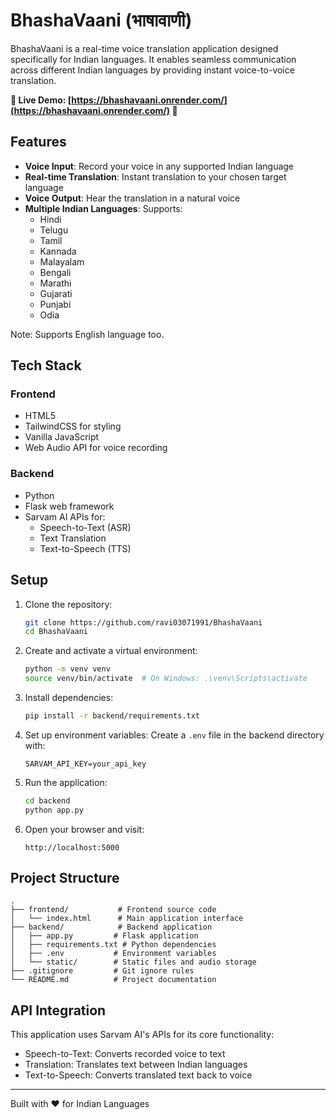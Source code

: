 # BhashaVaani (भाषावाणी)

BhashaVaani is a real-time voice translation application designed specifically for Indian languages. It enables seamless communication across different Indian languages by providing instant voice-to-voice translation.

**🚀 Live Demo: [https://bhashavaani.onrender.com/](https://bhashavaani.onrender.com/) 🚀**

## Features

- **Voice Input**: Record your voice in any supported Indian language
- **Real-time Translation**: Instant translation to your chosen target language
- **Voice Output**: Hear the translation in a natural voice
- **Multiple Indian Languages**: Supports:
  - Hindi
  - Telugu
  - Tamil
  - Kannada
  - Malayalam
  - Bengali
  - Marathi
  - Gujarati
  - Punjabi
  - Odia

Note: Supports English language too.

## Tech Stack

### Frontend
- HTML5
- TailwindCSS for styling
- Vanilla JavaScript
- Web Audio API for voice recording

### Backend
- Python
- Flask web framework
- Sarvam AI APIs for:
  - Speech-to-Text (ASR)
  - Text Translation
  - Text-to-Speech (TTS)

## Setup

1. Clone the repository:
   ```bash
   git clone https://github.com/ravi03071991/BhashaVaani
   cd BhashaVaani
   ```

2. Create and activate a virtual environment:
   ```bash
   python -m venv venv
   source venv/bin/activate  # On Windows: .\venv\Scripts\activate
   ```

3. Install dependencies:
   ```bash
   pip install -r backend/requirements.txt
   ```

4. Set up environment variables:
   Create a `.env` file in the backend directory with:
   ```env
   SARVAM_API_KEY=your_api_key
   ```

5. Run the application:
   ```bash
   cd backend
   python app.py
   ```

6. Open your browser and visit:
   ```
   http://localhost:5000
   ```

## Project Structure

```
.
├── frontend/           # Frontend source code
│   └── index.html      # Main application interface
├── backend/            # Backend application
│   ├── app.py         # Flask application
│   ├── requirements.txt # Python dependencies
│   ├── .env           # Environment variables
│   └── static/        # Static files and audio storage
├── .gitignore         # Git ignore rules
└── README.md          # Project documentation
```

## API Integration

This application uses Sarvam AI's APIs for its core functionality:
- Speech-to-Text: Converts recorded voice to text
- Translation: Translates text between Indian languages
- Text-to-Speech: Converts translated text back to voice

---

Built with ❤️ for Indian Languages
